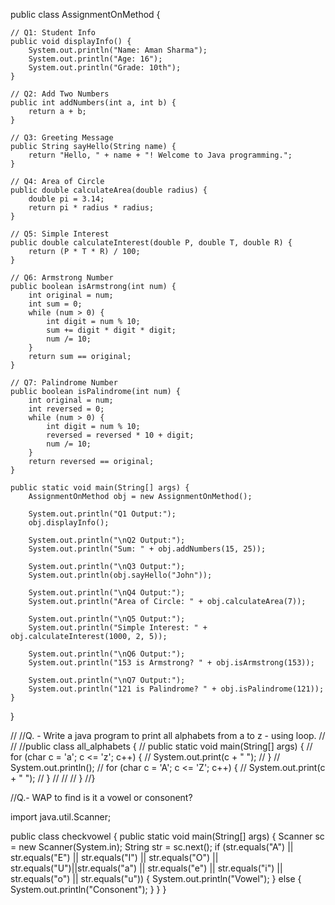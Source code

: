 public class AssignmentOnMethod {

    // Q1: Student Info
    public void displayInfo() {
        System.out.println("Name: Aman Sharma");
        System.out.println("Age: 16");
        System.out.println("Grade: 10th");
    }

    // Q2: Add Two Numbers
    public int addNumbers(int a, int b) {
        return a + b;
    }

    // Q3: Greeting Message
    public String sayHello(String name) {
        return "Hello, " + name + "! Welcome to Java programming.";
    }

    // Q4: Area of Circle
    public double calculateArea(double radius) {
        double pi = 3.14;
        return pi * radius * radius;
    }

    // Q5: Simple Interest
    public double calculateInterest(double P, double T, double R) {
        return (P * T * R) / 100;
    }

    // Q6: Armstrong Number
    public boolean isArmstrong(int num) {
        int original = num;
        int sum = 0;
        while (num > 0) {
            int digit = num % 10;
            sum += digit * digit * digit;
            num /= 10;
        }
        return sum == original;
    }

    // Q7: Palindrome Number
    public boolean isPalindrome(int num) {
        int original = num;
        int reversed = 0;
        while (num > 0) {
            int digit = num % 10;
            reversed = reversed * 10 + digit;
            num /= 10;
        }
        return reversed == original;
    }

    public static void main(String[] args) {
        AssignmentOnMethod obj = new AssignmentOnMethod();

        System.out.println("Q1 Output:");
        obj.displayInfo();

        System.out.println("\nQ2 Output:");
        System.out.println("Sum: " + obj.addNumbers(15, 25));

        System.out.println("\nQ3 Output:");
        System.out.println(obj.sayHello("John"));

        System.out.println("\nQ4 Output:");
        System.out.println("Area of Circle: " + obj.calculateArea(7));

        System.out.println("\nQ5 Output:");
        System.out.println("Simple Interest: " + obj.calculateInterest(1000, 2, 5));

        System.out.println("\nQ6 Output:");
        System.out.println("153 is Armstrong? " + obj.isArmstrong(153));

        System.out.println("\nQ7 Output:");
        System.out.println("121 is Palindrome? " + obj.isPalindrome(121));
    }
}

//
//Q. -  Write a java program to print all alphabets from a to z - using loop.
//
//
//public class all_alphabets {
//    public static void main(String[] args) {
//        for (char c = 'a'; c <= 'z'; c++) {
//            System.out.print(c + " ");
//        }
//        System.out.println();
//        for (char c = 'A'; c <= 'Z'; c++) {
//            System.out.print(c + " ");
//        }
//
//
//    }
//}


//Q.- WAP to find is it a vowel or consonent?

import java.util.Scanner;

public class checkvowel {
    public static void main(String[] args) {
        Scanner sc = new Scanner(System.in);
        String str = sc.next();
        if (str.equals("A") || str.equals("E") || str.equals("I") || str.equals("O") || str.equals("U")||str.equals("a") || str.equals("e") || str.equals("i") || str.equals("o") || str.equals("u")) {
            System.out.println("Vowel");
        }
        else {
            System.out.println("Consonent");
        }
    }
}

